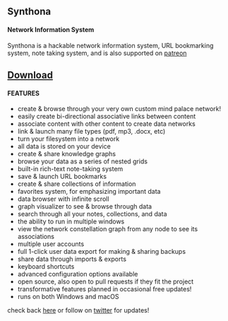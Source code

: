 ## Synthona
#### Network Information System

Synthona is a hackable network information system, URL bookmarking system, note taking system, and is also supported on [patreon](https://www.patreon.com/yarnpoint)

## [Download](https://yarnpoint.itch.io/synthona)

#### FEATURES
- create & browse through your very own custom mind palace network!
- easily create bi-directional associative links between content
- associate content with other content to create data networks
- link & launch many file types (pdf, mp3, .docx, etc)
- turn your filesystem into a network
- all data is stored on your device
- create & share knowledge graphs
- browse your data as a series of nested grids
- built-in rich-text note-taking system
- save & launch URL bookmarks
- create & share collections of information
- favorites system, for emphasizing important data
- data browser with infinite scroll
- graph visualizer to see & browse through data
- search through all your notes, collections, and data
- the ability to run in multiple windows
- view the network constellation graph from any node to see its associations
- multiple user accounts
- full 1-click user data export for making & sharing backups
- share data through imports & exports
- keyboard shortcuts
- advanced configuration options available
- open source, also open to pull requests if they fit the project
- transformative features planned in occasional free updates!
- runs on both Windows and macOS 

check back [here](https://yarnpoint.itch.io/synthona) or follow on [twitter](https://twitter.com/synthona) for updates!
